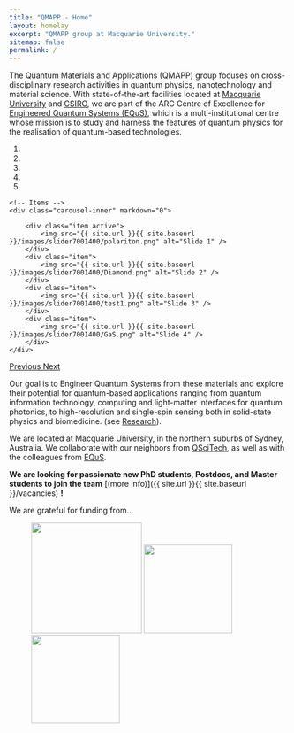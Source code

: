 ```yaml
---
title: "QMAPP - Home"
layout: homelay
excerpt: "QMAPP group at Macquarie University."
sitemap: false
permalink: /
---
```

The Quantum Materials and Applications (QMAPP) group focuses on cross-disciplinary research activities in quantum physics, nanotechnology and material science. With state-of-the-art facilities located at [Macquarie University](http://www.mq.edu.au/about/about-the-university/faculties-and-departments/faculty-of-science-and-engineering/departments-and-centres/department-of-physics-and-astronomy) and [CSIRO](http://www.csiro.au/en/Locations/NSW/Lindfield), we are part of the ARC Centre of Excellence for [Engineered Quantum Systems (EQuS)](www.equs.org), which is a multi-institutional centre whose mission is to study and harness the features of quantum physics for the realisation of quantum-based technologies.  
 

<div markdown="0" id="carousel" class="carousel slide" data-ride="carousel" data-interval="5000" data-pause="hover" >
    <!-- Menu -->
    <ol class="carousel-indicators">
        <li data-target="#carousel" data-slide-to="0" class="active"></li>
        <li data-target="#carousel" data-slide-to="1"></li>
        <li data-target="#carousel" data-slide-to="2"></li>
        <li data-target="#carousel" data-slide-to="3"></li>
        <li data-target="#carousel" data-slide-to="4"></li>
    </ol>

    <!-- Items -->
    <div class="carousel-inner" markdown="0">

        <div class="item active">
            <img src="{{ site.url }}{{ site.baseurl }}/images/slider7001400/polariton.png" alt="Slide 1" />
        </div>
        <div class="item">
            <img src="{{ site.url }}{{ site.baseurl }}/images/slider7001400/Diamond.png" alt="Slide 2" />
        </div>
        <div class="item">
            <img src="{{ site.url }}{{ site.baseurl }}/images/slider7001400/test1.png" alt="Slide 3" />
        </div>
        <div class="item">
            <img src="{{ site.url }}{{ site.baseurl }}/images/slider7001400/GaS.png" alt="Slide 4" />
        </div>
    </div> 
  <a class="left carousel-control" href="#carousel" role="button" data-slide="prev">
    <span class="glyphicon glyphicon-chevron-left" aria-hidden="true"></span>
    <span class="sr-only">Previous</span>
  </a>
  <a class="right carousel-control" href="#carousel" role="button" data-slide="next">
    <span class="glyphicon glyphicon-chevron-right" aria-hidden="true"></span>
    <span class="sr-only">Next</span>
  </a>
</div>




Our goal is to Engineer Quantum Systems from these materials and explore their potential for quantum-based applications ranging from quantum information technology, computing and light-matter interfaces for quantum photonics, to high-resolution and single-spin sensing both in solid-state physics and biomedicine. (see [Research](research)).

We are located at Macquarie University, in the northern suburbs of Sydney, Australia. We collaborate with our neighbors from [QSciTech](http://www.mq.edu.au/research/research-centres-groups-and-facilities/innovative-technologies/centres/qscitech), as well as with the colleagues from [EQuS](https://www.equs.org).

 **We are  looking for passionate new PhD students, Postdocs, and Master students to join the team** [(more info)]({{ site.url }}{{ site.baseurl }}/vacancies) **!**
 
 
We are grateful for funding from...

<figure class="third">
  <img src="{{ site.url }}{{ site.baseurl }}/images/logopic/Logo_MQ.png" style="width: 200px">
  <img src="{{ site.url }}{{ site.baseurl }}/images/logopic/Logo_ARC.jpg" style="width: 160px">
  <img src="{{ site.url }}{{ site.baseurl }}/images/logopic/Logo_EQUS.jpg" style="width: 160px">
</figure>






